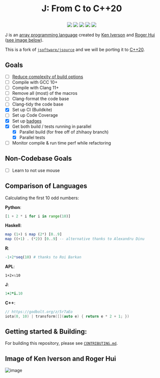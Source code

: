 # <p align="center">J: From C to C++20</p>

<p align="center">
    <a href="https://buildkite.com/codereport/jsource" alt="Build Status">
        <img src="https://badge.buildkite.com/836b4e62ac875246eb46bcf44cc5522af1ffca85451354c87d.svg?branch=main" /></a>
    <a href="https://github.com/code_report/jsource/issues" alt="contributions welcome">
        <img src="https://img.shields.io/badge/contributions-welcome-brightgreen.svg?style=flat" /></a>
    <a href="https://github.com/codereport?tab=followers" alt="GitHub followers">
        <img src="https://img.shields.io/github/followers/codereport.svg?style=social&label=Follow" /></a>
    <a href="https://GitHub.com/codereport/jsource/stargazers/" alt="GitHub stars">
        <img src="https://img.shields.io/github/stars/codereport/jsource.svg?style=social&label=Star" /></a>
    <a href="https://twitter.com/code_report" alt="Twitter">
        <img src="https://img.shields.io/twitter/follow/code_report.svg?style=social&label=@code_report" /></a>
</p>

J is an [array programming language](https://en.wikipedia.org/wiki/Array_programming) created by [Ken Iverson](https://en.wikipedia.org/wiki/Kenneth_E._Iverson) and [Roger Hui](https://en.wikipedia.org/wiki/Roger_Hui) ([see image below](https://github.com/codereport/jsource#image-of-ken-iverson-and-roger-hui)).

This is a fork of [`jsoftware/jsource`](https://github.com/jsoftware/jsource) and we will be porting it to [C++20](https://en.cppreference.com/w/cpp/20).

## Goals
* [ ] [Reduce complexity of build options](https://github.com/codereport/jsource/issues/13)
* [ ] Compile with GCC 10+
* [ ] Compile with Clang 11+
* [ ] Remove all (most) of the macros
* [ ] Clang-format the code base
* [ ] Clang-tidy the code base
* [x] Set up CI (Buildkite)
* [ ] Set up Code Coverage
* [x] Set up [badges](https://github.com/badges/shields)
* [x] Get both build / tests running in parallel
   * [x] Parallel build (for free off of zhihaoy branch)
   * [x] Parallel tests
* [ ] Monitor compile & run time perf while refactoring

## Non-Codebase Goals

* [ ] Learn to not use mouse

## Comparison of Languages

Calculating the first 10 odd numbers:

**Python**:
```python
[1 + 2 * i for i in range(10)]
```
**Haskell**:
```hs 
map (1+) $ map (2*) [0..9]
map ((+1) . (*2)) [0..9] -- alternative thanks to Alexandru Dinu
```
**R**:
```R
-1+2*seq(10) # thanks to Roi Barkan
```
**APL**:
```apl
1+2×⍳10
```
**J**:
```ijs
1+2*i.10
```
**C++**:
```c++
// https://godbolt.org/z/5r7aEo
iota(0, 10) | transform([](auto e) { return e * 2 + 1; })
```

## Getting started & Building:
For building this repository, please see [`CONTRIBUTING.md`](https://github.com/codereport/jsource/blob/main/CONTRIBUTING.md).


## Image of Ken Iverson and Roger Hui
![image](https://user-images.githubusercontent.com/36027403/104798929-e4311700-5798-11eb-859c-5a55738daf79.png)

